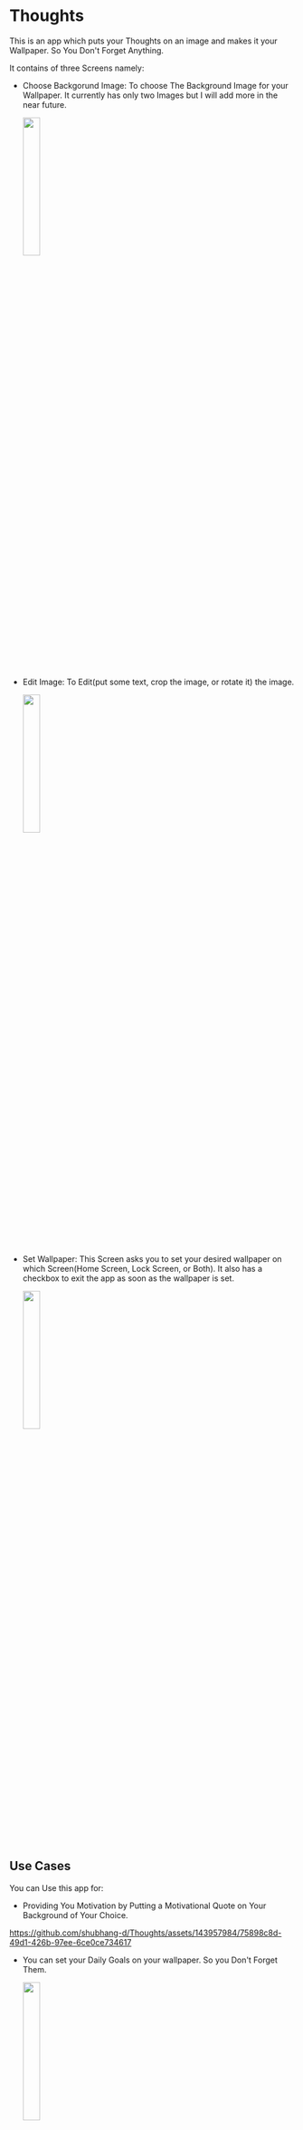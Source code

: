 # Thoughts

This is an app which puts your Thoughts on an image and makes it your Wallpaper.
So You Don't Forget Anything.

It contains of three Screens namely:
- Choose Backgorund Image: To choose The Background Image for your Wallpaper. It currently has only two Images but I will add more in the near future.

  <img src="https://github.com/shubhang-d/Thoughts/assets/143957984/03c94498-ba1d-4112-9dc3-41a7fe77d32f)" width="25%" height="25%">

- Edit Image: To Edit(put some text, crop the image, or rotate it) the image.

  <img src="https://github.com/shubhang-d/Thoughts/assets/143957984/00a9ffeb-d257-4042-ada8-b9a0cc31c544" width="25%" height="25%">
- Set Wallpaper: This Screen asks you to set your desired wallpaper on which Screen(Home Screen, Lock Screen, or Both). It also has a checkbox to exit the app as soon as the wallpaper is set.

  <img src="https://github.com/shubhang-d/Thoughts/assets/143957984/5833b9ac-26c9-4c4f-9607-0f6ba7ba5583" width="25%" height="25%">

## Use Cases


You can Use this app for:

- Providing You Motivation by Putting a Motivational Quote on Your Background of Your Choice.

https://github.com/shubhang-d/Thoughts/assets/143957984/75898c8d-49d1-426b-97ee-6ce0ce734617


- You can set your Daily Goals on your wallpaper. So you Don't Forget Them.

  <img src="https://github.com/shubhang-d/Thoughts/assets/143957984/e6668f20-d98f-4fa2-bec9-fd9b14803e84" width="25%" height="25%">
- You can make your inner feelings speak out loud by putting those feelings on Your Wallpaper.

  <img src="https://github.com/shubhang-d/Thoughts/assets/143957984/f70f6fda-8397-424a-a2c6-1800dccf6b1f" width="25%" height="25%">
- You can add a funny Quote/Joke on your lock screen to Keep your phone away from unknown Hands ;)
  
   <img src="https://github.com/shubhang-d/Thoughts/assets/143957984/f37293b4-51cd-4428-80b6-64313731f979" width="25%" height="25%">
- and WHAT NOT!!

## Getting Started

- You Can `Git clone` this repository in your desktop and just Hit RUN.

That's it.


## How to Add a Simple Quote on the Ap

https://github.com/shubhang-d/Thoughts/assets/143957984/c4406341-9013-4937-8d4a-c286ffef782f



## Future Changes

- Planning to add more images in the Choose Background Image Section.
- A SQL database will be added for user to put their own images in the Choose Background Section.
- SQL Database will store all the edited images. So, the User can switch to previously created wallpapers without creating them again.

AND For Conclusion, I just want to say that
> I am Open To Ideas.

<div id="badges">
  <a href="https://www.linkedin.com/in/shubhang-dixit/">
    <img src="https://img.shields.io/badge/LinkedIn-blue?style=for-the-badge&logo=linkedin&logoColor=white" alt="LinkedIn Badge"/>
  </a>
  <a href="https://twitter.com/shubhang_dixit">
    <img src="https://img.shields.io/badge/Twitter-blue?style=for-the-badge&logo=twitter&logoColor=white" alt="Twitter Badge"/>
  </a>
  <br>
  and this is my 
  <a  href="https://instagram.com/shubhang._.d" target="_blank">
    Instagram
  </a>
</div>
<br>
Feel Free to Follow ;)
